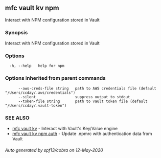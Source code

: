 ## mfc vault kv npm

Interact with NPM configuration stored in Vault

### Synopsis

Interact with NPM configuration stored in Vault

### Options

```
  -h, --help   help for npm
```

### Options inherited from parent commands

```
      --aws-creds-file string   path to AWS credentials file (default "/Users/ccday/.aws/credentials")
      --silent                  suppress output to stdout
      --token-file string       path to vault token file (default "/Users/ccday/.vault-token")
```

### SEE ALSO

* [mfc vault kv](mfc_vault_kv.md)	 - Interact with Vault's Key/Value engine
* [mfc vault kv npm auth](mfc_vault_kv_npm_auth.md)	 - Update .npmrc with authentication data from Vault

###### Auto generated by spf13/cobra on 12-May-2020
